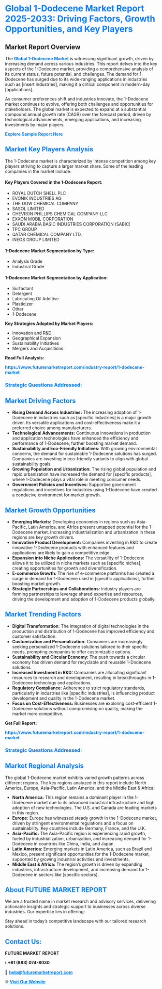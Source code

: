 <h1 style="color: #007BFF;">Global 1-Dodecene Market Report 2025-2033: Driving Factors, Growth Opportunities, and Key Players</h1>

<section id="overview">
<h2>Market Report Overview</h2>
<p>The <a href="https://www.futuremarketreport.com/industry-report/1-dodecene-market" style="color: #007BFF; text-decoration: none;"><strong>Global 1-Dodecene Market</strong></a> is witnessing significant growth, driven by increasing demand across various industries. This report delves into the key aspects of the 1-Dodecene market, providing a comprehensive analysis of its current status, future potential, and challenges. The demand for 1-Dodecene has surged due to its wide-ranging applications in industries such as [insert industries], making it a critical component in modern-day [applications].</p>
<p>As consumer preferences shift and industries innovate, the 1-Dodecene market continues to evolve, offering both challenges and opportunities for stakeholders. The global market is expected to expand at a substantial compound annual growth rate (CAGR) over the forecast period, driven by technological advancements, emerging applications, and increasing investments by major players.</p>
</section>

<section id="overview">
<p><a href="https://www.futuremarketreport.com/request-sample/reportId=107253" style="color: #007BFF; text-decoration: none;"><strong>Explore Sample Report Here</strong></a></p>
</section>

<section id="key-players">
<h2 style="color: #007BFF;">Market Key Players Analysis</h2>
<p>The 1-Dodecene market is characterized by intense competition among key players striving to capture a larger market share. Some of the leading companies in the market include:</p>
<h4>Key Players Covered in the 1-Dodecene Report:</h4>
<ul><li>ROYAL DUTCH SHELL PLC</li><li>EVONIK INDUSTRIES AG</li><li>THE DOW CHEMICAL COMPANY</li><li>SASOL LIMITED</li><li>CHEVRON PHILLIPS CHEMICAL COMPANY LLC</li><li>EXXON MOBIL CORPORATION</li><li>SAUDI ARABIA BASIC INDUSTRIES CORPORATION (SABIC)</li><li>TPC GROUP</li><li>QATAR CHEMICAL COMPANY LTD.</li><li>INEOS GROUP LIMITED</li></ul>
<h4>1-Dodecene Market Segmentation by Type:</h4>
<ul><li>Analysis Grade</li><li>Industrial Grade</li></ul>

<h4>1-Dodecene Market Segmentation by Application:</h4>
<ul><li>Surfactant</li><li>Detergent</li><li>Lubricating Oil Additive</li><li>Plasticizer</li><li>Other</li><li>1-Dodecene</li></ul>
<p><strong>Key Strategies Adopted by Market Players:</strong></p>
<ul>
<li>Innovation and R&D</li>
<li>Geographical Expansion</li>
<li>Sustainability Initiatives</li>
<li>Mergers and Acquisitions</li>
</ul>
</section>

<section>
<p><strong>Read Full Analysis: </strong></p><a href="https://www.futuremarketreport.com/industry-report/1-dodecene-market" style="color: #007BFF; text-decoration: none;"><strong>https://www.futuremarketreport.com/industry-report/1-dodecene-market</strong></a>
<h3 style="color: #007BFF;">Strategic Questions Addressed:</h3>
</section>

<section id="driving-factors">
<h2 style="color: #007BFF;">Market Driving Factors</h2>
<ul>
<li><strong>Rising Demand Across Industries:</strong> The increasing adoption of 1-Dodecene in industries such as [specific industries] is a major growth driver. Its versatile applications and cost-effectiveness make it a preferred choice among manufacturers.</li>
<li><strong>Technological Advancements:</strong> Continuous innovations in production and application technologies have enhanced the efficiency and performance of 1-Dodecene, further boosting market demand.</li>
<li><strong>Sustainability and Eco-Friendly Initiatives:</strong> With growing environmental concerns, the demand for sustainable 1-Dodecene solutions has surged. Companies are investing in eco-friendly variants to align with global sustainability goals.</li>
<li><strong>Growing Population and Urbanization:</strong> The rising global population and rapid urbanization have increased the demand for [specific products], where 1-Dodecene plays a vital role in meeting consumer needs.</li>
<li><strong>Government Policies and Incentives:</strong> Supportive government regulations and incentives for industries using 1-Dodecene have created a conducive environment for market growth.</li>
</ul>
</section>

<section id="growth-opportunities">
<h2 style="color: #007BFF;">Market Growth Opportunities</h2>
<ul>
<li><strong>Emerging Markets:</strong> Developing economies in regions such as Asia-Pacific, Latin America, and Africa present untapped potential for the 1-Dodecene market. Increasing industrialization and urbanization in these regions are key growth drivers.</li>
<li><strong>Innovative Product Development:</strong> Companies investing in R&D to create innovative 1-Dodecene products with enhanced features and applications are likely to gain a competitive edge.</li>
<li><strong>Expansion into Niche Applications:</strong> The versatility of 1-Dodecene allows it to be utilized in niche markets such as [specific niches], creating opportunities for growth and diversification.</li>
<li><strong>E-commerce Growth:</strong> The rise of e-commerce platforms has created a surge in demand for 1-Dodecene used in [specific applications], further boosting market growth.</li>
<li><strong>Strategic Partnerships and Collaborations:</strong> Industry players are forming partnerships to leverage shared expertise and resources, driving the development and adoption of 1-Dodecene products globally.</li>
</ul>
</section>

<section id="trending-factors">
<h2 style="color: #007BFF;">Market Trending Factors</h2>
<ul>
<li><strong>Digital Transformation:</strong> The integration of digital technologies in the production and distribution of 1-Dodecene has improved efficiency and customer satisfaction.</li>
<li><strong>Customization and Personalization:</strong> Consumers are increasingly seeking personalized 1-Dodecene solutions tailored to their specific needs, prompting companies to offer customizable options.</li>
<li><strong>Sustainability and Circular Economy:</strong> The push towards a circular economy has driven demand for recyclable and reusable 1-Dodecene solutions.</li>
<li><strong>Increased Investment in R&D:</strong> Companies are allocating significant resources to research and development, resulting in breakthroughs in 1-Dodecene technology and applications.</li>
<li><strong>Regulatory Compliance:</strong> Adherence to strict regulatory standards, particularly in industries like [specific industries], is influencing product development and quality in the 1-Dodecene market.</li>
<li><strong>Focus on Cost-Effectiveness:</strong> Businesses are exploring cost-efficient 1-Dodecene solutions without compromising on quality, making the market more competitive.</li>
</ul>
</section>

<section>
<p><strong>Get Full Report: </strong></p><a href="https://www.futuremarketreport.com/industry-report/1-dodecene-market" style="color: #007BFF; text-decoration: none;"><strong>https://www.futuremarketreport.com/industry-report/1-dodecene-market</strong></a>
<h3 style="color: #007BFF;">Strategic Questions Addressed:</h3>
</section>


<section id="regional-analysis">
<h2 style="color: #007BFF;">Market Regional Analysis</h2>
<p>The global 1-Dodecene market exhibits varied growth patterns across different regions. The key regions analyzed in this report include North America, Europe, Asia-Pacific, Latin America, and the Middle East & Africa:</p>
<ul>
<li><strong>North America:</strong> This region remains a dominant player in the 1-Dodecene market due to its advanced industrial infrastructure and high adoption of new technologies. The U.S. and Canada are leading markets in this region.</li>
<li><strong>Europe:</strong> Europe has witnessed steady growth in the 1-Dodecene market, driven by stringent environmental regulations and a focus on sustainability. Key countries include Germany, France, and the U.K.</li>
<li><strong>Asia-Pacific:</strong> The Asia-Pacific region is experiencing rapid growth, fueled by industrialization, urbanization, and increasing demand for 1-Dodecene in countries like China, India, and Japan.</li>
<li><strong>Latin America:</strong> Emerging markets in Latin America, such as Brazil and Mexico, present significant opportunities for the 1-Dodecene market, supported by growing industrial activities and investments.</li>
<li><strong>Middle East & Africa:</strong> The region’s growth is driven by expanding industries, infrastructure development, and increasing demand for 1-Dodecene in sectors like [specific sectors].</li>
</ul>
</section>

<footer>
<h2 style="color: #007BFF;">About FUTURE MARKET REPORT</h2>
<p>We are a trusted name in market research and advisory services, delivering actionable insights and strategic support to businesses across diverse industries. Our expertise lies in offering:</p>

<p>Stay ahead in today’s competitive landscape with our tailored research solutions.</p>

<h2 style="color: #007BFF;">Contact Us:</h2>
<p><strong>FUTURE MARKET REPORT</strong></p>
<p>📞 <strong>+91 (883) 074-8030</strong></p>
<p>📧 <strong><a href="mailto:help@futuremarketreport.com" style="color: #007BFF;">help@futuremarketreport.com</a></strong></p>
<p>🌐 <strong><a href="https://www.futuremarketreport.com/" style="color: #007BFF;">Visit Our Website</a></strong></p>
</footer>